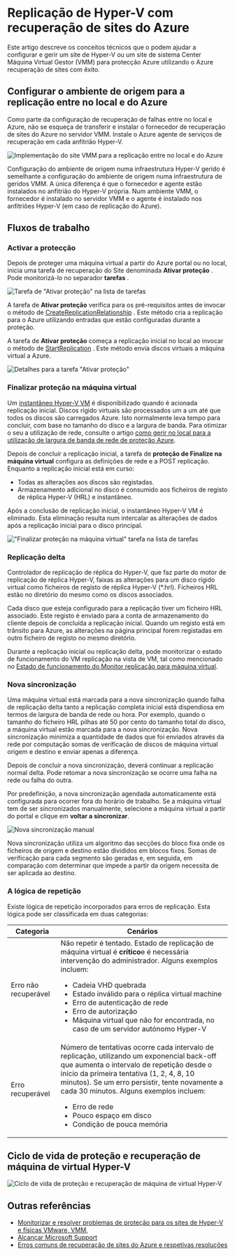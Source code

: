 <properties
    pageTitle="Replicação de Hyper-V com recuperação de sites do Azure | Microsoft Azure"
    description="Utilize este artigo para compreender os conceitos técnicos que ajudá-lo com êxito instalar, configurar e gerir Azure recuperação de sites."
    services="site-recovery"
    documentationCenter=""
    authors="Rajani-Janaki-Ram"
    manager="mkjain"
    editor=""/>

<tags
    ms.service="site-recovery"
    ms.devlang="na"
    ms.topic="article"
    ms.tgt_pltfrm="na"
    ms.workload="storage-backup-recovery"
    ms.date="09/12/2016"
    ms.author="rajanaki"/>  


# <a name="hyper-v-replication-with-azure-site-recovery"></a>Replicação de Hyper-V com recuperação de sites do Azure

Este artigo descreve os conceitos técnicos que o podem ajudar a configurar e gerir um site de Hyper-V ou um site de sistema Center Máquina Virtual Gestor (VMM) para protecção Azure utilizando o Azure recuperação de sites com êxito.

## <a name="setting-up-the-source-environment-for-replication-between-on-premises-and-azure"></a>Configurar o ambiente de origem para a replicação entre no local e do Azure

Como parte da configuração de recuperação de falhas entre no local e Azure, não se esqueça de transferir e instalar o fornecedor de recuperação de sites do Azure no servidor VMM. Instale o Azure agente de serviços de recuperação em cada anfitrião Hyper-V.

![Implementação do site VMM para a replicação entre no local e do Azure](media/site-recovery-understanding-site-to-azure-protection/image00.png)

Configuração do ambiente de origem numa infraestrutura Hyper-V gerido é semelhante a configuração do ambiente de origem numa infraestrutura de geridos VMM. A única diferença é que o fornecedor e agente estão instalados no anfitrião do Hyper-V própria. Num ambiente VMM, o fornecedor é instalado no servidor VMM e o agente é instalado nos anfitriões Hyper-V (em caso de replicação do Azure).

## <a name="workflows"></a>Fluxos de trabalho

### <a name="enable-protection"></a>Activar a protecção
Depois de proteger uma máquina virtual a partir do Azure portal ou no local, inicia uma tarefa de recuperação do Site denominada **Ativar proteção** . Pode monitorizá-lo no separador **tarefas** .

![Tarefa de "Ativar proteção" na lista de tarefas](media/site-recovery-understanding-site-to-azure-protection/image001.PNG)

A tarefa de **Ativar proteção** verifica para os pré-requisitos antes de invocar o método de [CreateReplicationRelationship](https://msdn.microsoft.com/library/hh850036.aspx) . Este método cria a replicação para o Azure utilizando entradas que estão configuradas durante a proteção.

A tarefa de **Ativar proteção** começa a replicação inicial no local ao invocar o método de [StartReplication](https://msdn.microsoft.com/library/hh850303.aspx) . Este método envia discos virtuais a máquina virtual a Azure.

![Detalhes para a tarefa "Ativar proteção"](media/site-recovery-understanding-site-to-azure-protection/IMAGE002.PNG)

### <a name="finalize-protection-on-the-virtual-machine"></a>Finalizar proteção na máquina virtual
Um [instantâneo Hyper-V VM](https://technet.microsoft.com/library/dd560637.aspx) é disponibilizado quando é acionada replicação inicial. Discos rígido virtuais são processados um a um até que todos os discos são carregados Azure. Isto normalmente leva tempo para concluir, com base no tamanho do disco e a largura de banda. Para otimizar o seu a utilização de rede, consulte o artigo [como gerir no local para a utilização de largura de banda de rede de proteção Azure](https://support.microsoft.com/kb/3056159).

Depois de concluir a replicação inicial, a tarefa de **proteção de Finalize na máquina virtual** configura as definições de rede e a POST replicação. Enquanto a replicação inicial está em curso:

- Todas as alterações aos discos são registadas. 
- Armazenamento adicional no disco é consumido aos ficheiros de registo de réplica Hyper-V (HRL) e instantâneo.

Após a conclusão de replicação inicial, o instantâneo Hyper-V VM é eliminado. Esta eliminação resulta num intercalar as alterações de dados após a replicação inicial para o disco principal.

!["Finalizar proteção na máquina virtual" tarefa na lista de tarefas](media/site-recovery-understanding-site-to-azure-protection/image03.png)

### <a name="delta-replication"></a>Replicação delta
Controlador de replicação de réplica do Hyper-V, que faz parte do motor de replicação de réplica Hyper-V, faixas as alterações para um disco rígido virtual como ficheiros de registo de réplica Hyper-V (*.hrl). Ficheiros HRL estão no diretório do mesmo como os discos associados.

Cada disco que esteja configurado para a replicação tiver um ficheiro HRL associado. Este registo é enviado para a conta de armazenamento do cliente depois de concluída a replicação inicial. Quando um registo está em trânsito para Azure, as alterações na página principal forem registadas em outro ficheiro de registo no mesmo diretório.

Durante a replicação inicial ou replicação delta, pode monitorizar o estado de funcionamento do VM replicação na vista de VM, tal como mencionado no [Estado de funcionamento do Monitor replicação para máquina virtual](./site-recovery-monitoring-and-troubleshooting.md#monitor-replication-health-for-virtual-machine).  

### <a name="resynchronization"></a>Nova sincronização
Uma máquina virtual está marcada para a nova sincronização quando falha de replicação delta tanto a replicação completa inicial está dispendiosa em termos de largura de banda de rede ou hora. Por exemplo, quando o tamanho do ficheiro HRL pilhas até 50 por cento do tamanho total do disco, a máquina virtual estão marcada para a nova sincronização. Nova sincronização minimiza a quantidade de dados que foi enviados através da rede por computação somas de verificação de discos de máquina virtual origem e destino e enviar apenas a diferença.

Depois de concluir a nova sincronização, deverá continuar a replicação normal delta. Pode retomar a nova sincronização se ocorre uma falha na rede ou falha do outra.

Por predefinição, a nova sincronização agendada automaticamente está configurada para ocorrer fora do horário de trabalho. Se a máquina virtual tem de ser sincronizados manualmente, selecione a máquina virtual a partir do portal e clique em **voltar a sincronizar**.

![Nova sincronização manual](media/site-recovery-understanding-site-to-azure-protection/image04.png)

Nova sincronização utiliza um algoritmo das secções do bloco fixa onde os ficheiros de origem e destino estão divididos em blocos fixos. Somas de verificação para cada segmento são geradas e, em seguida, em comparação com determinar que impede a partir da origem necessita de ser aplicada ao destino.

### <a name="retry-logic"></a>A lógica de repetição
Existe lógica de repetição incorporados para erros de replicação. Esta lógica pode ser classificada em duas categorias:

| Categoria                  | Cenários                                    |
|---------------------------|----------------------------------------------|
| Erro não recuperável     | Não repetir é tentado. Estado de replicação de máquina virtual é **crítico**e é necessária intervenção do administrador. Alguns exemplos incluem: <ul><li>Cadeia VHD quebrada</li><li>Estado inválido para o réplica virtual machine</li><li>Erro de autenticação de rede</li><li>Erro de autorização</li><li>Máquina virtual que não for encontrada, no caso de um servidor autónomo Hyper-V</li></ul>|
| Erro recuperável         | Número de tentativas ocorre cada intervalo de replicação, utilizando um exponencial back-off que aumenta o intervalo de repetição desde o início da primeira tentativa (1, 2, 4, 8, 10 minutos). Se um erro persistir, tente novamente a cada 30 minutos. Alguns exemplos incluem: <ul><li>Erro de rede</li><li>Pouco espaço em disco</li><li>Condição de pouca memória</li></ul>|

## <a name="hyper-v-virtual-machine-protection-and-recovery-life-cycle"></a>Ciclo de vida de proteção e recuperação de máquina de virtual Hyper-V

![Ciclo de vida de proteção e recuperação de máquina de virtual Hyper-V](media/site-recovery-understanding-site-to-azure-protection/image05.png)

## <a name="other-references"></a>Outras referências

- [Monitorizar e resolver problemas de proteção para os sites de Hyper-V e físicas VMware, VMM,](./site-recovery-monitoring-and-troubleshooting.md)
- [Alcançar Microsoft Support](./site-recovery-monitoring-and-troubleshooting.md#reaching-out-for-microsoft-support)
- [Erros comuns de recuperação de sites do Azure e respetivas resoluções](./site-recovery-monitoring-and-troubleshooting.md#common-asr-errors-and-their-resolutions)
